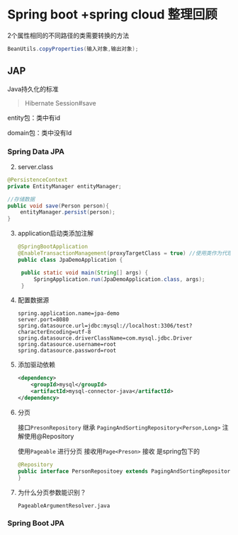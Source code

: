 # Spring boot +spring cloud 整理回顾

2个属性相同的不同路径的类需要转换的方法

~~~java
BeanUtils.copyProperties(输入对象,输出对象);
~~~



## JAP

Java持久化的标准

>Hibernate Session#save

entity包：类中有id

domain包：类中没有Id

### Spring Data JPA

2. server.class

~~~java
@PersistenceContext
private EntityManager entityManager;

//存储数据
public void save(Person person){
    entityManager.persist(person);
}
~~~

3. application启动类添加注解

   ~~~java
   @SpringBootApplication
   @EnableTransactionManagement(proxyTargetClass = true) //使用类作为代理对象
   public class JpaDemoApplication {
   
   	public static void main(String[] args) {
   		SpringApplication.run(JpaDemoApplication.class, args);
   	}
   
   ~~~

4. 配置数据源

   ~~~properties
   spring.application.name=jpa-demo
   server.port=8080
   spring.datasource.url=jdbc:mysql://localhost:3306/test?characterEncoding=utf-8
   spring.datasource.driverClassName=com.mysql.jdbc.Driver
   spring.datasource.username=root
   spring.datasource.password=root
   ~~~

5. 添加驱动依赖

   ~~~xml
   <dependency>
       <groupId>mysql</groupId>
       <artifactId>mysql-connector-java</artifactId>
   </dependency>
   ~~~

6. 分页

   接口`PresonRepository` 继承	`PagingAndSortingRepository<Person,Long>` 注解使用@Repository

   使用`Pageable` 进行分页   接收用`Page<Preson>` 接收 是spring包下的

   ~~~java
   @Repository
   public interface PersonRepositoey extends PagingAndSortingRepository<Person,Long> {
   }
   ~~~


7. 为什么分页参数能识别？

   `PageableArgumentResolver.java`

### Spring Boot JPA